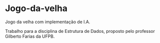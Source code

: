 # Jogo-da-velha

Jogo da velha com implementação de I.A. 

Trabalho para a disciplina de Estrutura de Dados, proposto pelo professor Gilberto Farias da UFPB.
